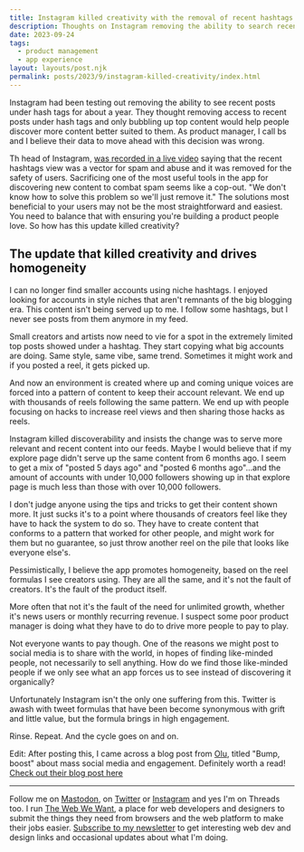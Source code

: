 ```yaml
---
title: Instagram killed creativity with the removal of recent hashtags
description: Thoughts on Instagram removing the ability to search recent hashtags
date: 2023-09-24
tags:
  - product management
  - app experience
layout: layouts/post.njk
permalink: posts/2023/9/instagram-killed-creativity/index.html
---
```


Instagram had been testing out removing the ability to see recent posts under hash tags for about a year. They thought removing access to recent posts under hash tags and only bubbling up top content would help people discover more content better suited to them. As product manager, I call bs and I believe their data to move ahead with this decision was wrong. 

Th head of Instagram, [was recorded in a live video](https://www.reddit.com/r/Instagram/comments/1459tbw/mosseri_addresses_the_removal_of_the_recent/) saying that the recent hashtags view was a vector for spam and abuse and it was removed for the safety of users. Sacrificing one of the most useful tools in the app for discovering new content to combat spam seems like a cop-out. "We don't know how to solve this problem so we'll just remove it." The solutions most beneficial to your users may not be the most straightforward and easiest. You need to balance that with ensuring you're building a product people love. So how has this update killed creativity?

## The update that killed creativity and drives homogeneity 

I can no longer find smaller accounts using niche hashtags. I enjoyed looking for accounts in style niches that aren't remnants of the big blogging era. This content isn't being served up to me. I follow some hashtags, but I never see posts from them anymore in my feed. 

Small creators and artists now need to vie for a spot in the extremely limited top posts showed under a hashtag. They start copying what big accounts are doing. Same style, same vibe, same trend. Sometimes it might work and if you posted a reel, it gets picked up. 

And now an environment is created where up and coming unique voices are forced into a pattern of content to keep their account relevant. We end up with thousands of reels following the same pattern. We end up with people focusing on hacks to increase reel views and then sharing those hacks as reels. 

Instagram killed discoverability and insists the change was to serve more relevant and recent content into our feeds. Maybe I would believe that if my explore page didn't serve up the same content from 6 months ago. I seem to get a mix of "posted 5 days ago" and "posted 6 months ago"...and the amount of accounts with under 10,000 followers showing up in that explore page is much less than those with over 10,000 followers. 

I don't judge anyone using the tips and tricks to get their content shown more. It just sucks it's to a point where thousands of creators feel like they have to hack the system to do so. They have to create content that conforms to a pattern that worked for other people, and might work for them but no guarantee, so just throw another reel on the pile that looks like everyone else's. 

Pessimistically, I believe the app promotes homogeneity, based on the reel formulas I see creators using. They are all the same, and it's not the fault of creators. It's the fault of the product itself. 

More often that not it's the fault of the need for unlimited growth, whether it's news users or monthly recurring revenue. I suspect some poor product manager is doing what they have to do to drive more people to pay to play. 

Not everyone wants to pay though. One of the reasons we might post to social media is to share with the world, in hopes of finding like-minded people, not necessarily to sell anything. How do we find those like-minded people if we only see what an app forces us to see instead of discovering it organically? 

Unfortunately Instagram isn't the only one suffering from this. Twitter is awash with tweet formulas that have been become synonymous with grift and little value, but the formula brings in high engagement. 

Rinse. Repeat. And the cycle goes on and on. 

Edit: After posting this, I came across a blog post from [Olu](https://olu.online/about/), titled "Bump, boost" about mass social media and engagement. Definitely worth a read! [Check out their blog post here](https://olu.online/bump-boost/)

---

Follow me on [Mastodon](https://toot.cafe/@seaotta), on [Twitter](https://twitter.com/seaotta) or [Instagram](https://instagram.com) and yes I'm on Threads too. I run [The Web We Want](https://webwewant.fyi), a place for web developers and designers to submit the things they need from browsers and the web platform to make their jobs easier. [Subscribe to my newsletter](https://webwitchweekly.beehiiv.com/) to get interesting web dev and design links and occasional updates about what I'm doing.